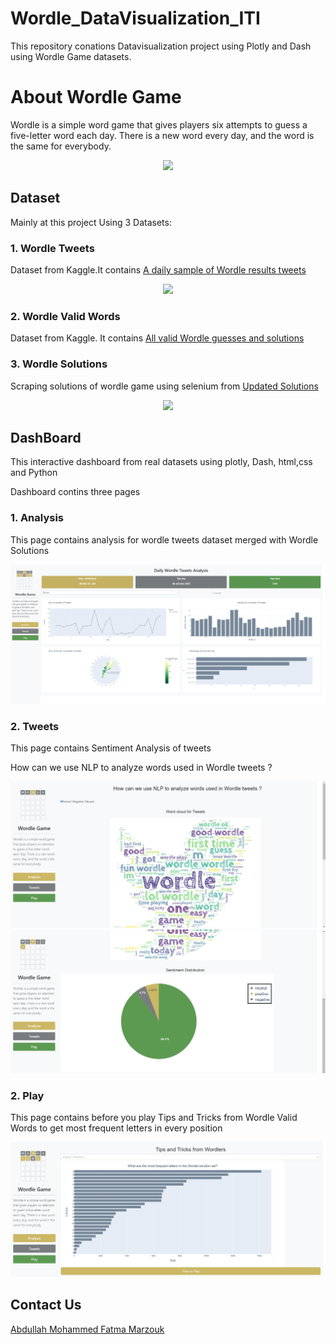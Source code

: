 # Wordle_DataVisualization_ITI
This repository conations Datavisualization project using Plotly and Dash using Wordle Game datasets.
# About Wordle Game
<p> Wordle is a simple word game that gives players six attempts to guess a five-letter word each day. There is a new word every day, and the word is the same for everybody.</p>
<p align="center">
  <img src="https://goodwordnews.com/wp-content/uploads/2022/02/1644629463_wordle_website_screenshot_new_1641474361623.jpg"/>
</p>
<h2> Dataset</h2>
<p>Mainly at this project Using 3 Datasets:</p>
<h3>1. Wordle Tweets </h3>
Dataset from Kaggle.It contains <a href="https://www.kaggle.com/datasets/benhamner/wordle-tweets">A daily sample of Wordle results tweets </a>
<p align="center">
  <img src="https://miro.medium.com/max/875/1*nVAZxD8XfgU0nm7fgdPiwg.png"/>
</p>
<h3>2. Wordle Valid Words </h3>
Dataset from Kaggle. It contains <a href="https://www.kaggle.com/datasets/bcruise/wordle-valid-words">All valid Wordle guesses and solutions</a>
<h3>3. Wordle Solutions </h3>
Scraping solutions of wordle game using selenium from <a href="https://screenrant.com/wordle-answers-updated-word-puzzle-guide/">Updated Solutions</a>
<p align="center">
  <img src="https://static0.srcdn.com/wordpress/wp-content/uploads/2022/01/Wordle-answers-screen-feature.jpg?q=50&fit=crop&w=480&h=300&dpr=1.5 480w"/>
</p>
<h2> DashBoard</h2>
<p> This interactive dashboard from real datasets using plotly, Dash, html,css and Python</p>
<p> Dashboard contins three pages</p>
<h3>1. Analysis</h3>
<p>This page contains analysis for wordle tweets dataset merged with Wordle Solutions</p>
<p align="center">
  <img src="https://raw.githubusercontent.com/FatmaAlZhraaMarzouk/Wordle_DataVisualization_ITI/main/DashBoard/Analysis.png"/>
</p>
<h3>2. Tweets</h3>
<p>This page contains Sentiment Analysis of tweets</p>
<p>How can we use NLP to analyze words used in Wordle tweets ?</p>
<p align="center">
  <img src="https://raw.githubusercontent.com/FatmaAlZhraaMarzouk/Wordle_DataVisualization_ITI/main/DashBoard/Tweets1.png"/>
  <img src="https://raw.githubusercontent.com/FatmaAlZhraaMarzouk/Wordle_DataVisualization_ITI/main/DashBoard/Tweets2.png"/>
</p>
<h3>2. Play</h3>
<p>This page contains before you play Tips and Tricks from Wordle Valid Words to get most frequent letters in every position</p>
<p align="center">
  <img src="https://raw.githubusercontent.com/FatmaAlZhraaMarzouk/Wordle_DataVisualization_ITI/main/DashBoard/Play.png"/>
</p>
<h2>Contact Us</h2>
<a href = "mailto: abdullah.mohammed.29698@gmail.com">Abdullah Mohammed </a>
<a href = "mailto: fatmamarzouk25@gmail.com">Fatma Marzouk</a>


